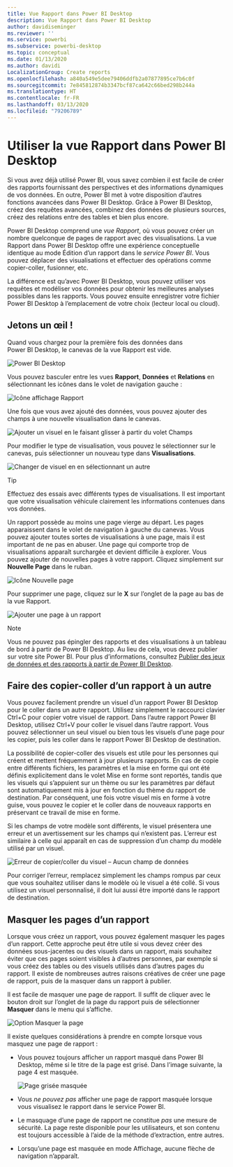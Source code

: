 ```yaml
---
title: Vue Rapport dans Power BI Desktop
description: Vue Rapport dans Power BI Desktop
author: davidiseminger
ms.reviewer: ''
ms.service: powerbi
ms.subservice: powerbi-desktop
ms.topic: conceptual
ms.date: 01/13/2020
ms.author: davidi
LocalizationGroup: Create reports
ms.openlocfilehash: a840a549e5dee79406ddfb2a07877895ce7b6c0f
ms.sourcegitcommit: 7e845812874b3347bcf87ca642c66bed298b244a
ms.translationtype: HT
ms.contentlocale: fr-FR
ms.lasthandoff: 03/13/2020
ms.locfileid: "79206789"
---
```

# <a name="work-with-report-view-in-power-bi-desktop"></a>Utiliser la vue Rapport dans Power BI Desktop

Si vous avez déjà utilisé Power BI, vous savez combien il est facile de créer des rapports fournissant des perspectives et des informations dynamiques de vos données. En outre, Power BI met à votre disposition d’autres fonctions avancées dans Power BI Desktop. Grâce à Power BI Desktop, créez des requêtes avancées, combinez des données de plusieurs sources, créez des relations entre des tables et bien plus encore.

Power BI Desktop comprend une *vue Rapport*, où vous pouvez créer un nombre quelconque de pages de rapport avec des visualisations. La vue Rapport dans Power BI Desktop offre une expérience conceptuelle identique au mode Édition d’un rapport dans le *service Power BI*. Vous pouvez déplacer des visualisations et effectuer des opérations comme copier-coller, fusionner, etc.

La différence est qu’avec Power BI Desktop, vous pouvez utiliser vos requêtes et modéliser vos données pour obtenir les meilleures analyses possibles dans les rapports. Vous pouvez ensuite enregistrer votre fichier Power BI Desktop à l’emplacement de votre choix (lecteur local ou cloud).

## <a name="lets-take-a-look"></a>Jetons un œil !

Quand vous chargez pour la première fois des données dans Power BI Desktop, le canevas de la vue Rapport est vide.

![Power BI Desktop](media/desktop-report-view/pbi_reportviewinpbidesigner_reportview.png)

Vous pouvez basculer entre les vues **Rapport**, **Données** et **Relations** en sélectionnant les icônes dans le volet de navigation gauche :

![Icône affichage Rapport](media/desktop-report-view/pbi_reportviewinpbidesigner_changeview.png)

Une fois que vous avez ajouté des données, vous pouvez ajouter des champs à une nouvelle visualisation dans le canevas.

![Ajouter un visuel en le faisant glisser à partir du volet Champs](media/desktop-report-view/pbid_reportview_addvis.gif)

Pour modifier le type de visualisation, vous pouvez le sélectionner sur le canevas, puis sélectionner un nouveau type dans **Visualisations**.

![Changer de visuel en en sélectionnant un autre](media/desktop-report-view/pbid_reportview_changevis.gif)

> [!TIP]
> Effectuez des essais avec différents types de visualisations. Il est important que votre visualisation véhicule clairement les informations contenues dans vos données.

Un rapport possède au moins une page vierge au départ. Les pages apparaissent dans le volet de navigation à gauche du canevas. Vous pouvez ajouter toutes sortes de visualisations à une page, mais il est important de ne pas en abuser. Une page qui comporte trop de visualisations apparaît surchargée et devient difficile à explorer. Vous pouvez ajouter de nouvelles pages à votre rapport. Cliquez simplement sur **Nouvelle Page** dans le ruban.

![Icône Nouvelle page](media/desktop-report-view/pbidesignerreportviewnewpage.png)

Pour supprimer une page, cliquez sur le **X** sur l’onglet de la page au bas de la vue Rapport.

![Ajouter une page à un rapport](media/desktop-report-view/pbi_reportviewinpbidesigner_deletepage.png)

> [!NOTE]
> Vous ne pouvez pas épingler des rapports et des visualisations à un tableau de bord à partir de Power BI Desktop. Au lieu de cela, vous devez publier sur votre site Power BI. Pour plus d’informations, consultez [Publier des jeux de données et des rapports à partir de Power BI Desktop](desktop-upload-desktop-files.md).

## <a name="copy-and-paste-between-reports"></a>Faire des copier-coller d’un rapport à un autre

Vous pouvez facilement prendre un visuel d’un rapport Power BI Desktop pour le coller dans un autre rapport. Utilisez simplement le raccourci clavier Ctrl+C pour copier votre visuel de rapport. Dans l’autre rapport Power BI Desktop, utilisez Ctrl+V pour coller le visuel dans l’autre rapport. Vous pouvez sélectionner un seul visuel ou bien tous les visuels d’une page pour les copier, puis les coller dans le rapport Power BI Desktop de destination.

La possibilité de copier-coller des visuels est utile pour les personnes qui créent et mettent fréquemment à jour plusieurs rapports. En cas de copie entre différents fichiers, les paramètres et la mise en forme qui ont été définis explicitement dans le volet Mise en forme sont reportés, tandis que les visuels qui s’appuient sur un thème ou sur les paramètres par défaut sont automatiquement mis à jour en fonction du thème du rapport de destination. Par conséquent, une fois votre visuel mis en forme à votre guise, vous pouvez le copier et le coller dans de nouveaux rapports en préservant ce travail de mise en forme.

Si les champs de votre modèle sont différents, le visuel présentera une erreur et un avertissement sur les champs qui n’existent pas. L’erreur est similaire à celle qui apparaît en cas de suppression d’un champ du modèle utilisé par un visuel.

![Erreur de copier/coller du visuel – Aucun champ de données](media/desktop-report-view/report-view_07.png)

Pour corriger l’erreur, remplacez simplement les champs rompus par ceux que vous souhaitez utiliser dans le modèle où le visuel a été collé. Si vous utilisez un visuel personnalisé, il doit lui aussi être importé dans le rapport de destination.

## <a name="hide-report-pages"></a>Masquer les pages d’un rapport

Lorsque vous créez un rapport, vous pouvez également masquer les pages d’un rapport. Cette approche peut être utile si vous devez créer des données sous-jacentes ou des visuels dans un rapport, mais souhaitez éviter que ces pages soient visibles à d’autres personnes, par exemple si vous créez des tables ou des visuels utilisés dans d’autres pages du rapport. Il existe de nombreuses autres raisons créatives de créer une page de rapport, puis de la masquer dans un rapport à publier.

Il est facile de masquer une page de rapport. Il suffit de cliquer avec le bouton droit sur l’onglet de la page du rapport puis de sélectionner **Masquer** dans le menu qui s’affiche.

![Option Masquer la page](media/desktop-report-view/report-view_05.png)

Il existe quelques considérations à prendre en compte lorsque vous masquez une page de rapport :

* Vous pouvez toujours afficher un rapport masqué dans Power BI Desktop, même si le titre de la page est grisé. Dans l’image suivante, la page 4 est masquée.

    ![Page grisée masquée](media/desktop-report-view/report-view_06.png)

* Vous *ne pouvez pas* afficher une page de rapport masquée lorsque vous visualisez le rapport dans le service Power BI.

* Le masquage d’une page de rapport ne constitue *pas* une mesure de sécurité. La page reste disponible pour les utilisateurs, et son contenu est toujours accessible à l’aide de la méthode d’extraction, entre autres.

* Lorsqu’une page est masquée en mode Affichage, aucune flèche de navigation n’apparaît.
